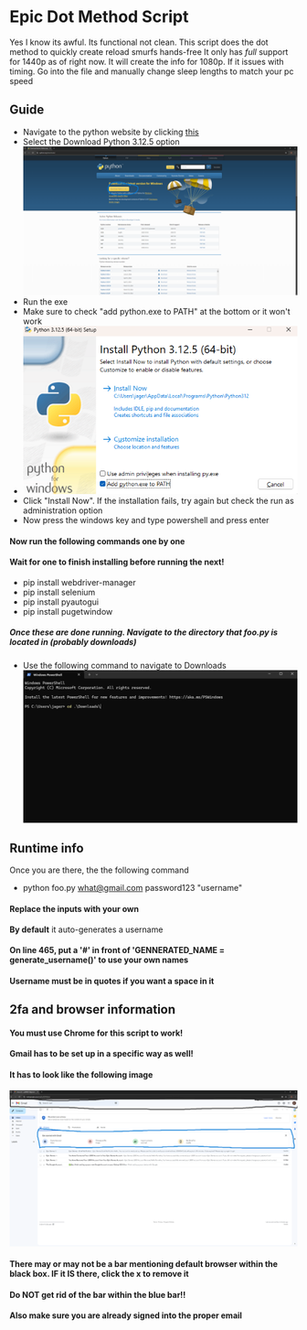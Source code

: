 # Epic Dot Method Script

Yes I know its awful. Its functional not clean. This script does the dot method to quickly create reload smurfs hands-free
It only has *full* support for 1440p as of right now. It will create the info for 1080p. If it issues with timing. Go into the file and manually change sleep lengths to match your pc speed

## Guide
* Navigate to the python website by clicking [this](https://python.org/downloads)
*  Select the Download Python 3.12.5 option
![Python Download](images/pythonDL.png)
* Run the exe
* Make sure to check "add python.exe to PATH" at the bottom or it won't work
* ![Add to PATH](images/addtopath.png)
* Click "Install Now". If the installation fails, try again but check the run as administration option
* Now press the windows key and type powershell and press enter

#### Now run the following commands one by one
#### Wait for one to finish installing before running the next!
* pip install webdriver-manager
* pip install selenium
* pip install pyautogui
* pip install pugetwindow
##### Once these are done running. Navigate to the directory that foo.py is located in (probably downloads)
* Use the following command to navigate to Downloads
![Change Directory](images/cd.png)
## Runtime info
Once you are there, the the following command
* python foo.py what@gmail.com password123 "username"
#### Replace the inputs with your own
**By default** it auto-generates a username
#### On line 465, put a '#' in front of 'GENNERATED_NAME = generate_username()' to use your own names
#### Username must be in quotes if you want a space in it


## 2fa and browser information
#### You must use Chrome for this script to work!
#### Gmail has to be set up in a specific way as well!
#### It has to look like the following image
![Gmail Setup](images/gmail.png)
#### There may or may not be a bar mentioning default browser within the black box. IF it IS there, click the x to remove it
#### Do NOT get rid of the bar within the blue bar!!
#### Also make sure you are already signed into the proper email
